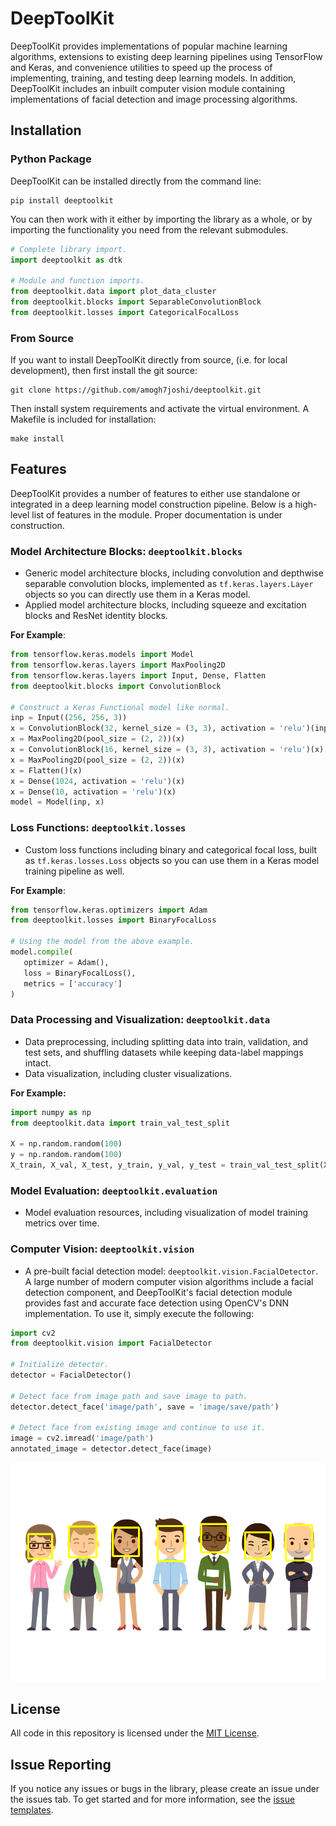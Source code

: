 # DeepToolKit

DeepToolKit provides implementations of popular machine learning algorithms, extensions to existing
deep learning pipelines using TensorFlow and Keras, and convenience utilities to speed up the process
of implementing, training, and testing deep learning models. In addition, DeepToolKit includes an inbuilt 
computer vision module containing implementations of facial detection and image processing algorithms. 

## Installation

### Python Package

DeepToolKit can be installed directly from the command line:

```shell script
pip install deeptoolkit
```

You can then work with it either by importing the library as a whole, or by importing 
the functionality you need from the relevant submodules.

```python
# Complete library import.
import deeptoolkit as dtk

# Module and function imports.
from deeptoolkit.data import plot_data_cluster
from deeptoolkit.blocks import SeparableConvolutionBlock
from deeptoolkit.losses import CategoricalFocalLoss
```

### From Source

If you want to install DeepToolKit directly from source, (i.e. for local development), then first
install the git source:

```shell script
git clone https://github.com/amogh7joshi/deeptoolkit.git
```

Then install system requirements and activate the virtual environment. A Makefile is included for installation:

```shell script
make install
```


## Features

DeepToolKit provides a number of features to either use standalone or integrated in a deep learning model 
construction pipeline. Below is a high-level list of features in the module. Proper documentation is under construction.

### Model Architecture Blocks: `deeptoolkit.blocks`

- Generic model architecture blocks, including convolution and depthwise separable convolution blocks, implemented as 
`tf.keras.layers.Layer` objects so you can directly use them in a Keras model.
- Applied model architecture blocks, including squeeze and excitation blocks and ResNet identity blocks.

**For Example**:

```python
from tensorflow.keras.models import Model
from tensorflow.keras.layers import MaxPooling2D
from tensorflow.keras.layers import Input, Dense, Flatten
from deeptoolkit.blocks import ConvolutionBlock

# Construct a Keras Functional model like normal.
inp = Input((256, 256, 3))
x = ConvolutionBlock(32, kernel_size = (3, 3), activation = 'relu')(inp)
x = MaxPooling2D(pool_size = (2, 2))(x)
x = ConvolutionBlock(16, kernel_size = (3, 3), activation = 'relu')(x)
x = MaxPooling2D(pool_size = (2, 2))(x)
x = Flatten()(x)
x = Dense(1024, activation = 'relu')(x)
x = Dense(10, activation = 'relu')(x)
model = Model(inp, x)
```

### Loss Functions: `deeptoolkit.losses`

- Custom loss functions including binary and categorical focal loss, built as `tf.keras.losses.Loss` objects
so you can use them in a Keras model training pipeline as well.

**For Example**:

```python
from tensorflow.keras.optimizers import Adam
from deeptoolkit.losses import BinaryFocalLoss

# Using the model from the above example.
model.compile(
   optimizer = Adam(),
   loss = BinaryFocalLoss(),
   metrics = ['accuracy']
)
```

### Data Processing and Visualization: `deeptoolkit.data`

- Data preprocessing, including splitting data into train, validation, and test sets, and 
shuffling datasets while keeping data-label mappings intact.
- Data visualization, including cluster visualizations. 

**For Example:**

```python
import numpy as np
from deeptoolkit.data import train_val_test_split

X = np.random.random(100)
y = np.random.random(100)
X_train, X_val, X_test, y_train, y_val, y_test = train_val_test_split(X, y, split = [0.6, 0.2, 0.2])
```

### Model Evaluation: `deeptoolkit.evaluation`

- Model evaluation resources, including visualization of model training metrics over time.

### Computer Vision: `deeptoolkit.vision`

 - A pre-built facial detection model: `deeptoolkit.vision.FacialDetector`. A large number of modern 
 computer vision algorithms include a facial detection component, and DeepToolKit's facial detection module
 provides fast and accurate face detection using OpenCV's DNN implementation. To use it, simply execute the 
 following: 
 
 ```python
import cv2
from deeptoolkit.vision import FacialDetector

# Initialize detector.
detector = FacialDetector()

# Detect face from image path and save image to path.
detector.detect_face('image/path', save = 'image/save/path')

# Detect face from existing image and continue to use it.
image = cv2.imread('image/path')
annotated_image = detector.detect_face(image)
```

![Facial Detection Cartoon](examples/vision-example-image.png)

## License

All code in this repository is licensed under the [MIT License](https://github.com/amogh7joshi/deeptoolkit/blob/master/LICENSE).

## Issue Reporting 

If you notice any issues or bugs in the library, please create an issue under the issues tab. To get started 
and for more information, see the [issue templates](https://github.com/amogh7joshi/deeptoolkit/tree/master/.github/ISSUE_TEMPLATE).



